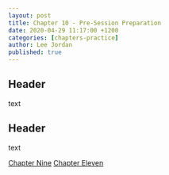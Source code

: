 ```yaml
---
layout: post
title: Chapter 10 - Pre-Session Preparation
date: 2020-04-29 11:17:00 +1200
categories: [chapters-practice]
author: Lee Jordan
published: true
---
```


<h2>Header</h2>

text

<h2>Header</h2>

text

<div class="pagination">
    <a class="pagination-item older" href="https://therapy.geraldleejordan.com/chapter-09/">Chapter Nine</a>
      <a class="pagination-item newer" href="https://therapy.geraldleejordan.com/chapter-11/">Chapter Eleven</a>
</div>
